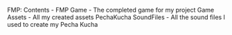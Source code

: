 FMP: Contents - 
FMP Game - The completed game for my project 
Game Assets - All my created assets
PechaKucha SoundFiles - All the sound files I used to create my Pecha Kucha
